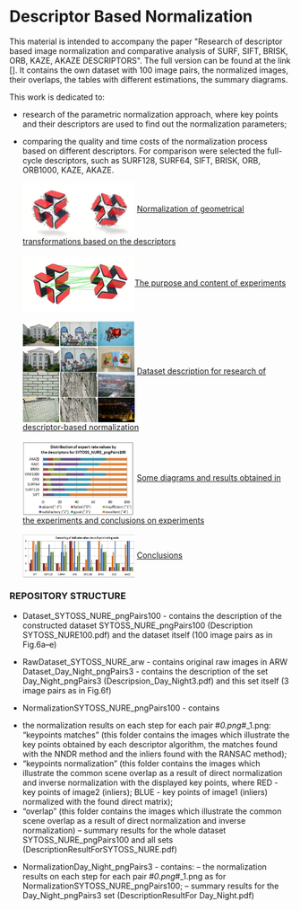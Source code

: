 <h1>Descriptor Based Normalization</h1>

This material is intended to accompany the paper "Research of descriptor based image normalization and comparative analysis of SURF, SIFT, BRISK, ORB, KAZE, AKAZE DESCRIPTORS". The full version can be found at the link [].
It contains the own dataset with 100 image pairs, the normalized images, their overlaps, the tables with different estimations, the summary diagrams.

This work is dedicated to:
* research of the parametric normalization approach, where key points and their descriptors are used to find out the normalization parameters;
* comparing the quality and time costs of the normalization process based on different descriptors. For comparison were selected the full-cycle descriptors, such as SURF128, SURF64, SIFT, BRISK, ORB, ORB1000, KAZE, AKAZE.

  <img src="/doc/images/normalization_keypoints.jpg" width="200" align="center">  <a href="#">Normalization of geometrical transformations based on the descriptors</a>
  <br><br>
  <img src="/doc/images/normalization_matches.jpg" width="200"  align="center"><a href="#">The purpose and content of experiments</a>
  <br><br>
  <img src="/doc/images/dataset.png" width="200"  align="center"> <a href="#">Dataset description for research of descriptor-based normalization</a>
  <br><br>
  <img src="/doc/images/expert_rates_diagram.png" width="200"  align="center"> <a href="#">Some diagrams and results obtained in the experiments and conclusions on experiments</a>
  <br><br>
  <img src="/doc/images/conclutions.png" width="200"  align="center"> <a href="#">Conclusions</a>

### REPOSITORY STRUCTURE

* Dataset_SYTOSS_NURE_pngPairs100 - contains the description of the constructed dataset SYTOSS_NURE_pngPairs100 (Description SYTOSS_NURE100.pdf) and the dataset itself (100 image pairs as in Fig.6a–e)

* RawDataset_SYTOSS_NURE_arw - contains original raw images in ARW 
Dataset_Day_Night_pngPairs3 - contains the description of the set Day_Night_pngPairs3 (Descripsion_Day_Night3.pdf) and this set itself (3 image pairs as in Fig.6f)

* NormalizationSYTOSS_NURE_pngPairs100 - contains 
- the normalization results on each step for each pair  #_0.png_#_1.png: “keypoints matches” (this folder contains the images which illustrate the key points obtained by each descriptor algorithm, the matches found with the NNDR method and the inliers found with the RANSAC method);
- “keypoints normalization” (this folder contains the images which illustrate the common scene overlap as a result of direct normalization and inverse normalization with the displayed key points, where RED -  key points of image2 (inliers); BLUE - key points of image1 (inliers) normalized with the found direct matrix); 
- “overlap” (this folder contains the images which illustrate the common scene overlap as a result of direct normalization and inverse normalization) – summary results for the whole dataset  SYTOSS_NURE_pngPairs100  and all sets (DescriptionResultForSYTOSS_NURE.pdf) 

* NormalizationDay_Night_pngPairs3 - contains: 
– the normalization results on each step for each pair  #_0.png_#_1.png as for NormalizationSYTOSS_NURE_pngPairs100;
– summary results for the Day_Night_pngPairs3 set  (DescriptionResultFor Day_Night.pdf)

